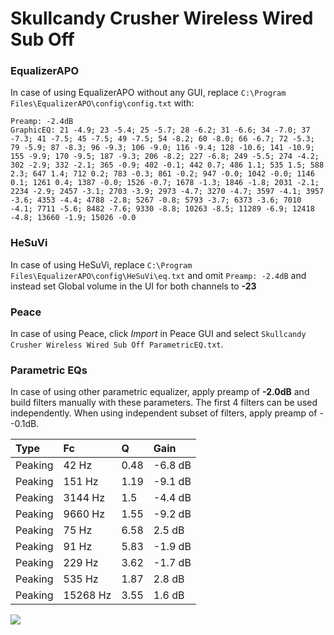 # Skullcandy Crusher Wireless Wired Sub Off

### EqualizerAPO
In case of using EqualizerAPO without any GUI, replace `C:\Program Files\EqualizerAPO\config\config.txt`
with:
```
Preamp: -2.4dB
GraphicEQ: 21 -4.9; 23 -5.4; 25 -5.7; 28 -6.2; 31 -6.6; 34 -7.0; 37 -7.3; 41 -7.5; 45 -7.5; 49 -7.5; 54 -8.2; 60 -8.0; 66 -6.7; 72 -5.3; 79 -5.9; 87 -8.3; 96 -9.3; 106 -9.0; 116 -9.4; 128 -10.6; 141 -10.9; 155 -9.9; 170 -9.5; 187 -9.3; 206 -8.2; 227 -6.8; 249 -5.5; 274 -4.2; 302 -2.9; 332 -2.1; 365 -0.9; 402 -0.1; 442 0.7; 486 1.1; 535 1.5; 588 2.3; 647 1.4; 712 0.2; 783 -0.3; 861 -0.2; 947 -0.0; 1042 -0.0; 1146 0.1; 1261 0.4; 1387 -0.0; 1526 -0.7; 1678 -1.3; 1846 -1.8; 2031 -2.1; 2234 -2.9; 2457 -3.1; 2703 -3.9; 2973 -4.7; 3270 -4.7; 3597 -4.1; 3957 -3.6; 4353 -4.4; 4788 -2.8; 5267 -0.8; 5793 -3.7; 6373 -3.6; 7010 -4.1; 7711 -5.6; 8482 -7.6; 9330 -8.8; 10263 -8.5; 11289 -6.9; 12418 -4.8; 13660 -1.9; 15026 -0.0
```

### HeSuVi
In case of using HeSuVi, replace `C:\Program Files\EqualizerAPO\config\HeSuVi\eq.txt` and omit `Preamp:
-2.4dB` and instead set Global volume in the UI for both channels to **-23**

### Peace
In case of using Peace, click *Import* in Peace GUI and select `Skullcandy Crusher Wireless Wired Sub Off ParametricEQ.txt`.

### Parametric EQs
In case of using other parametric equalizer, apply preamp of **-2.0dB** and build filters manually
with these parameters. The first 4 filters can be used independently.
When using independent subset of filters, apply preamp of --0.1dB.

| Type    | Fc       |    Q | Gain    |
|:--------|:---------|:-----|:--------|
| Peaking | 42 Hz    | 0.48 | -6.8 dB |
| Peaking | 151 Hz   | 1.19 | -9.1 dB |
| Peaking | 3144 Hz  | 1.5  | -4.4 dB |
| Peaking | 9660 Hz  | 1.55 | -9.2 dB |
| Peaking | 75 Hz    | 6.58 | 2.5 dB  |
| Peaking | 91 Hz    | 5.83 | -1.9 dB |
| Peaking | 229 Hz   | 3.62 | -1.7 dB |
| Peaking | 535 Hz   | 1.87 | 2.8 dB  |
| Peaking | 15268 Hz | 3.55 | 1.6 dB  |

![](https://raw.githubusercontent.com/jaakkopasanen/AutoEq/master/results/innerfidelity/sbaf-serious/Skullcandy%20Crusher%20Wireless%20Wired%20Sub%20Off/Skullcandy%20Crusher%20Wireless%20Wired%20Sub%20Off.png)